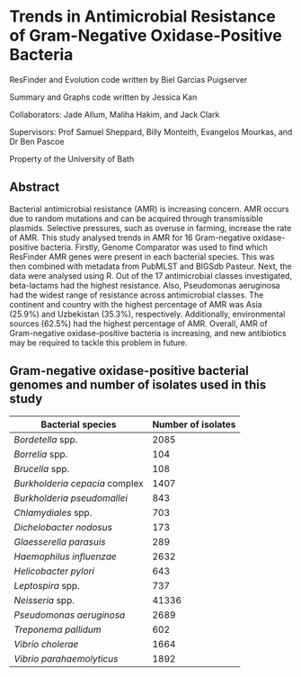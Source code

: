 # Trends in Antimicrobial Resistance of Gram-Negative Oxidase-Positive Bacteria

ResFinder and Evolution code written by Biel Garcias Puigserver

Summary and Graphs code written by Jessica Kan

Collaborators: Jade Allum, Maliha Hakim, and Jack Clark

Supervisors: Prof Samuel Sheppard, Billy Monteith, Evangelos Mourkas, and Dr Ben Pascoe

Property of the University of Bath

## Abstract
Bacterial antimicrobial resistance (AMR) is increasing concern. AMR occurs due to random mutations and can be acquired through transmissible plasmids. Selective pressures, such as overuse in farming, increase the rate of AMR. This study analysed trends in AMR for 16 Gram-negative oxidase-positive bacteria. Firstly, Genome Comparator was used to find which ResFinder AMR genes were present in each bacterial species. This was then combined with metadata from PubMLST and BIGSdb Pasteur. Next, the data were analysed using R. Out of the 17 antimicrobial classes investigated, beta-lactams had the highest resistance. Also, Pseudomonas aeruginosa had the widest range of resistance across antimicrobial classes. The continent and country with the highest percentage of AMR was Asia (25.9%) and Uzbekistan (35.3%), respectively. Additionally, environmental sources (62.5%) had the highest percentage of AMR. Overall, AMR of Gram-negative oxidase-positive bacteria is increasing, and new antibiotics may be required to tackle this problem in future.

## Gram-negative oxidase-positive bacterial genomes and number of isolates used in this study
|Bacterial species |Number of isolates |
|-------------|-------------| 
|_Bordetella_ spp.	|2085|
|_Borrelia_ spp.	|104|
|_Brucella_ spp. |	108|
|_Burkholderia cepacia_ complex |1407|
|_Burkholderia pseudomallei_ |	843|
|_Chlamydiales_ spp. |	703|
|_Dichelobacter nodosus_ 	|173|
|_Glaesserella parasuis_ 	|289|
|_Haemophilus influenzae_ |	2632|
|_Helicobacter pylori_ |	643|
|_Leptospira_ spp.	|737|
|_Neisseria_ spp.	|41336|
|_Pseudomonas aeruginosa_ 	|2689|
|_Treponema pallidum_ |602|
|_Vibrio cholerae_	|1664|
|_Vibrio parahaemolyticus_ 	|1892|
